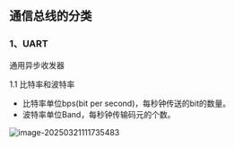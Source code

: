 ## 通信总线的分类

### 1、UART

通用异步收发器

1.1 比特率和波特率

- 比特率单位bps(bit per second)，每秒钟传送的bit的数量。
- 波特率单位Band，每秒钟传输码元的个数。

![image-20250321111735483](C:\Users\admin\Desktop\note\assets\a.png)

